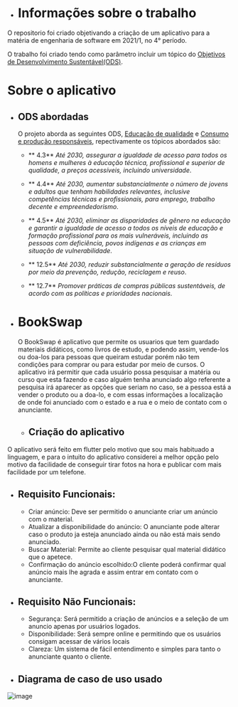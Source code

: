 - # Informações sobre o trabalho

O repositorio foi criado objetivando a criação de um aplicativo para a matéria de engenharia de software em 2021/1, no 4° período.

O trabalho foi criado tendo como parâmetro incluir um tópico do [Objetivos de Desenvolvimento Sustentável(ODS)](https://brasil.un.org/pt-br/sdgs).

# Sobre o aplicativo 

- ## ODS abordadas

  O projeto aborda as seguintes ODS, [Educação de qualidade](https://brasil.un.org/pt-br/sdgs/4) e [Consumo e produção responsáveis](https://brasil.un.org/pt-br/sdgs/12), repectivamente os tópicos abordados são: 

    - ** 4.3** _Até 2030, assegurar a igualdade de acesso para todos os homens e mulheres à educação técnica, profissional e superior de qualidade, a preços acessíveis, incluindo universidade_.

    - ** 4.4** _Até 2030, aumentar substancialmente o número de jovens e adultos que tenham habilidades relevantes, inclusive competências técnicas e profissionais, para emprego, trabalho decente e empreendedorismo_.

    - ** 4.5** _Até 2030, eliminar as disparidades de gênero na educação e garantir a igualdade de acesso a todos os níveis de educação e formação profissional para os mais vulneráveis, incluindo as pessoas com deficiência, povos indígenas e as crianças em situação de vulnerabilidade_.

    - ** 12.5** _Até 2030, reduzir substancialmente a geração de resíduos por meio da prevenção, redução, reciclagem e reuso_.

    - ** 12.7** _Promover práticas de compras públicas sustentáveis, de acordo com as políticas e prioridades nacionais_.

- # BookSwap 

  O BookSwap é aplicativo que permite os usuarios que tem guardado materiais didáticos, como livros de estudo, e podendo assim, vende-los ou doa-los para pessoas que queiram estudar porém não tem condições para comprar ou para estudar por meio de cursos. 
O aplicativo irá permitir que cada usuário possa pesquisar a matéria ou curso que esta fazendo e caso alguém tenha anunciado algo referente a pesquisa irá aparecer as opções que seriam no caso, se a pessoa está a vender o produto ou a doa-lo, e com essas informações a localização de onde foi anunciado com o estado e a rua e o meio de contato com o anunciante.

  - ## Criação do aplicativo
O aplicativo será feito em flutter pelo motivo que sou mais habituado a linguagem, e para o intuito do aplicativo considerei a melhor opção pelo motivo da facilidade de conseguir tirar fotos na hora e publicar com mais facilidade por um telefone.

  - ## Requisito Funcionais:
      - Criar anúncio: Deve ser permitido o anunciante criar um anúncio com o material.
      - Atualizar a disponibilidade do anúncio: O anunciante pode alterar caso o produto ja esteja anunciado ainda ou não está mais sendo anunciado.
      - Buscar Material: Permite ao cliente pesquisar qual material didático que o apetece.
      - Confirmação do anúncio escolhido:O cliente poderá confirmar qual anúncio mais lhe agrada e assim entrar em contato com o anunciante.

  - ## Requisito Não Funcionais:
      - Segurança: Será permitido a criação de anúncios e a seleção de um anuncio apenas por usuários logados.
      - Disponibilidade: Será sempre online e permitindo que os usuários consigam acessar de vários locais
      - Clareza: Um sistema de fácil entendimento e simples para tanto o anunciante quanto o cliente.

  - ##  Diagrama de caso de uso usado
![image](https://github.com/Lucas-Bretz/BookSwap/assets/99020658/d0452cd4-b0fa-4027-a1cf-406e9cde7e75)
